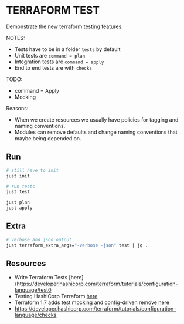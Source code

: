 # TERRAFORM TEST

Demonstrate the new terraform testing features.  

NOTES:

* Tests have to be in a folder `tests` by default
* Unit tests are `command = plan`
* Integration tests are `command = apply`
* End to end tests are with `checks`

TODO:

* command = Apply
* Mocking

Reasons:

* When we create resources we usually have policies for tagging and naming conventions.  
* Modules can remove defaults and change naming conventions that maybe being depended on.  

## Run

```sh
# still have to init
just init

# run tests
just test

just plan
just apply
```

## Extra

```sh
# verbose and json output
just terraform_extra_args="-verbose -json" test | jq .
```

## Resources

* Write Terraform Tests [here](https://developer.hashicorp.com/terraform/tutorials/configuration-language/test0
* Testing HashiCorp Terraform [here](https://www.hashicorp.com/blog/testing-hashicorp-terraform)
* Terraform 1.7 adds test mocking and config-driven remove [here](https://www.hashicorp.com/blog/terraform-1-7-adds-test-mocking-and-config-driven-remove)
* https://developer.hashicorp.com/terraform/tutorials/configuration-language/checks